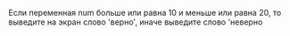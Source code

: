 Если переменная num больше или равна 10 и меньше или равна 20, то выведите на экран слово 'верно', иначе выведите слово 'неверно